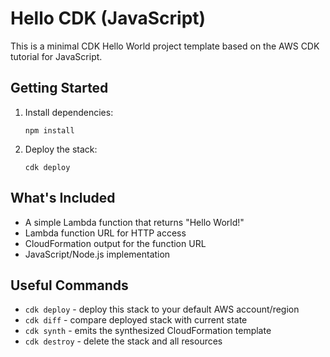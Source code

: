 # Hello CDK (JavaScript)

This is a minimal CDK Hello World project template based on the AWS CDK tutorial for JavaScript.

## Getting Started

1. Install dependencies:
   ```
   npm install
   ```

2. Deploy the stack:
   ```
   cdk deploy
   ```

## What's Included

- A simple Lambda function that returns "Hello World!"
- Lambda function URL for HTTP access
- CloudFormation output for the function URL
- JavaScript/Node.js implementation

## Useful Commands

- `cdk deploy` - deploy this stack to your default AWS account/region
- `cdk diff` - compare deployed stack with current state
- `cdk synth` - emits the synthesized CloudFormation template
- `cdk destroy` - delete the stack and all resources